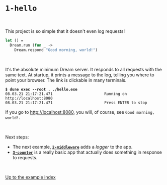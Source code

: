 # `1-hello`

<br>

This project is so simple that it doesn't even log requests!

```ocaml
let () =
  Dream.run (fun _ ->
    Dream.respond "Good morning, world!")
```

<br>

It's the absolute minimum Dream server. It responds to all requests with the
same text. At startup, it prints a message to the log, telling you where to
point your browser. The link is clickable in many terminals.

<pre><code><b>$ dune exec --root . ./hello.exe</b>
08.03.21 21:17:21.471                       Running on http://localhost:8080
08.03.21 21:17:21.471                       Press ENTER to stop
</code></pre>

If you go to [http://localhost:8080](http://localhost:8080), you will, of
course, see `Good morning, world!`.

<br>

Next steps:

- The next example, [**`2-middleware`**](../2-middleware#files) adds a *logger*
  to the app.
- [**`3-counter`**](../3-counter) is a really basic app that actually does
  something in response to requests.

<br>

[Up to the example index](../#readme)

